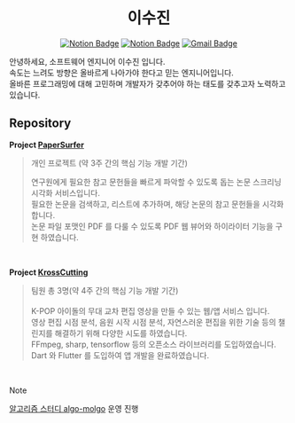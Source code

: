 
<div align=center>

# 이수진 

[![Notion Badge](https://img.shields.io/badge/STUDY_LOG-2699E6?style=for-the-badge&logo=Notion&logoColor=white&link=https://zzinlee.notion.site/WELCOME-14520abcc73280e29ccbca2031113daf?pvs=4)](https://zzinlee.notion.site/WELCOME-14520abcc73280e29ccbca2031113daf?pvs=4)
[![Notion Badge](https://img.shields.io/badge/Notion-FFC733?style=for-the-badge&logo=Notion&logoColor=black&link=https://zzinlee.notion.site/zzinLee-a2ea10dea2524c739b322993f56cde7d?pvs=4)](https://zzinlee.notion.site/zzinLee-a2ea10dea2524c739b322993f56cde7d?pvs=4)
[![Gmail Badge](https://img.shields.io/badge/Gmail-33A852?style=for-the-badge&logo=Gmail&link=mailto:sujin951017@gmail.com)](mailto:sujin951017@gmail.com)

</div>

안녕하세요, 소프트웨어 엔지니어 이수진 입니다. <br>
속도는 느려도 방향은 올바르게 나아가야 한다고 믿는 엔지니어입니다. <br>
올바른 프로그래밍에 대해 고민하며 개발자가 갖추어야 하는 태도를 갖추고자 노력하고 있습니다. <br>


## Repository

**Project [PaperSurfer](https://github.com/zzinLee/paperSurfer)**

> 개인 프로젝트 (약 3주 간의 핵심 기능 개발 기간)<br>
>
> 연구원에게 필요한 참고 문헌들을 빠르게 파악할 수 있도록 돕는 논문 스크리닝 시각화 서비스입니다. <br>
> 필요한 논문을 검색하고, 리스트에 추가하며, 해당 논문의 참고 문헌들을 시각화 합니다. <br>
> 논문 파일 포맷인 PDF 를 다룰 수 있도록 PDF 웹 뷰어와 하이라이터 기능을 구현 하였습니다. <br>
>

<br>

**Project [KrossCutting](https://github.com/KrossCutting/KrossCutting-client)**

> 팀원 총 3명(약 4주 간의 핵심 기능 개발 기간) <br>
> <br>
> K-POP 아이돌의 무대 교차 편집 영상을 만들 수 있는 웹/앱 서비스 입니다. <br>
> 영상 편집 시점 분석, 음원 시작 시점 분석, 자연스러운 편집을 위한 기술 등의 챌린지를 해결하기 위해 다양한 시도를 하였습니다. <br>
> FFmpeg, sharp, tensorflow 등의 오픈소스 라이브러리를 도입하였습니다. <br>
> Dart 와 Flutter 를 도입하여 앱 개발을 완료하였습니다. <br>

</br>

> [!NOTE]
> [알고리즘 스터디 algo-molgo](https://github.com/Algo-Molgo/algo_molgo_study) 운영 진행

<!-- ## Interest

<img src="https://img.shields.io/badge/javaScript-%23F7DF1E?style=flat&logo=Javascript&logoColor=black">
<img src="https://img.shields.io/badge/HTML5-%23E34F26?style=flat&logo=html5&logoColor=white">
<img src="https://img.shields.io/badge/CSS-%231572B6?style=flat&logo=css3&logoColor=white">
</br>
<img src="https://img.shields.io/badge/React-%2361DAFB?style=flat&logo=React&logoColor=black">
<img src="https://img.shields.io/badge/React%20Router-%23CA4245?style=flat&logo=ReactRouter&logoColor=white">
<img src="https://img.shields.io/badge/Redux-%23764ABC?style=flat&logo=Redux&logoColor=white">
<img src="https://img.shields.io/badge/zustand-532238">
</br>
<img src="https://img.shields.io/badge/Node.js-%23339933?style=flat&logo=Node.js&logoColor=white">
<img src="https://img.shields.io/badge/Express-%23000000?style=flat&logo=Express&logoColor=white">
<img src="https://img.shields.io/badge/MongoDB-%2347A248?style=flat&logo=MongoDB&logoColor=white">
<img src="https://img.shields.io/badge/Mongoose-%23880000?style=flat&logo=Mongoose&logoColor=white">
</br>
<img src="https://img.shields.io/badge/Styled%20Components-%23DB7093?style=flat&logo=styled-components&logoColor=white">
<img src="https://img.shields.io/badge/tailwind-%2306B6D4?style=flat&logo=tailwindcss&logoColor=white">
-->



